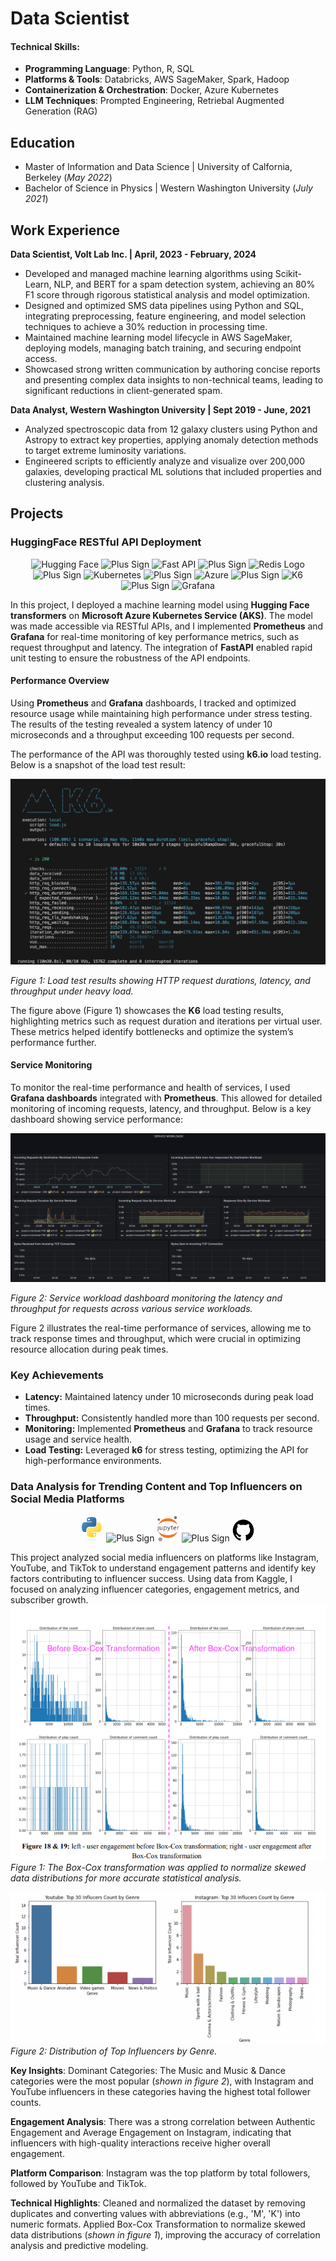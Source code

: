 # Data Scientist

#### Technical Skills:
- **Programming Language**: Python, R, SQL
- **Platforms & Tools**: Databricks, AWS SageMaker, Spark, Hadoop
- **Containerization & Orchestration**: Docker, Azure Kubernetes
- **LLM Techniques**: Prompted Engineering, Retriebal Augmented Generation (RAG)

## Education

- Master of Information and Data Science | University of Calfornia, Berkeley (_May 2022_)
- Bachelor of Science in Physics | Western Washington University (_July 2021_)

## Work Experience
**Data Scientist, Volt Lab Inc. | April, 2023 - February, 2024**
- Developed and managed machine learning algorithms using Scikit-Learn, NLP, and BERT for a spam
detection system, achieving an 80% F1 score through rigorous statistical analysis and model optimization.
- Designed and optimized SMS data pipelines using Python and SQL, integrating preprocessing, feature
engineering, and model selection techniques to achieve a 30% reduction in processing time.
- Maintained machine learning model lifecycle in AWS SageMaker, deploying models, managing batch
training, and securing endpoint access.
- Showcased strong written communication by authoring concise reports and presenting complex data
insights to non-technical teams, leading to significant reductions in client-generated spam.

**Data Analyst, Western Washington University | Sept 2019 - June, 2021**
- Analyzed spectroscopic data from 12 galaxy clusters using Python and Astropy to extract key properties,
applying anomaly detection methods to target extreme luminosity variations.
- Engineered scripts to efficiently analyze and visualize over 200,000 galaxies, developing practical ML
solutions that included properties and clustering analysis.

## Projects

### HuggingFace RESTful API Deployment
<div style="text-align: center;">
    <!-- Hugging Face -->
    <img src="https://user-images.githubusercontent.com/1393562/197941700-78283534-4e68-4429-bf94-dce7ab43a941.svg" width="7%" alt="Hugging Face">
    <!-- PLUS SIGN -->
    <img src="https://user-images.githubusercontent.com/1393562/190876627-da2d09cb-5ca0-4480-8eb8-830bdc0ddf64.svg" width="7%" alt="Plus Sign">
    <!-- FAST API -->
    <img src="https://user-images.githubusercontent.com/1393562/190876570-16dff98d-ccea-4a57-86ef-a161539074d6.svg" width="7%" alt="Fast API">
    <!-- PLUS SIGN -->
    <img src="https://user-images.githubusercontent.com/1393562/190876627-da2d09cb-5ca0-4480-8eb8-830bdc0ddf64.svg" width="7%" alt="Plus Sign">
    <!-- REDIS LOGO -->
    <img src="https://user-images.githubusercontent.com/1393562/190876644-501591b7-809b-469f-b039-bb1a287ed36f.svg" width="7%" alt="Redis Logo">
    <!-- PLUS SIGN -->
    <img src="https://user-images.githubusercontent.com/1393562/190876627-da2d09cb-5ca0-4480-8eb8-830bdc0ddf64.svg" width="7%" alt="Plus Sign">
    <!-- KUBERNETES -->
    <img src="https://user-images.githubusercontent.com/1393562/190876683-9c9d4f44-b9b2-46f0-a631-308e5a079847.svg" width="7%" alt="Kubernetes">
    <!-- PLUS SIGN -->
    <img src="https://user-images.githubusercontent.com/1393562/190876627-da2d09cb-5ca0-4480-8eb8-830bdc0ddf64.svg" width="7%" alt="Plus Sign">
    <!-- Azure -->
    <img src="https://user-images.githubusercontent.com/1393562/192114198-ac03d0ef-7fb7-4c12-aba6-2ee37fc2dcc8.svg" width="7%" alt="Azure">
    <!-- PLUS SIGN -->
    <img src="https://user-images.githubusercontent.com/1393562/190876627-da2d09cb-5ca0-4480-8eb8-830bdc0ddf64.svg" width="7%" alt="Plus Sign">
    <!-- K6 -->
    <img src="https://user-images.githubusercontent.com/1393562/197683208-7a531396-6cf2-4703-8037-26e29935fc1a.svg" width="7%" alt="K6">
    <!-- PLUS SIGN -->
    <img src="https://user-images.githubusercontent.com/1393562/190876627-da2d09cb-5ca0-4480-8eb8-830bdc0ddf64.svg" width="7%" alt="Plus Sign">
    <!-- Grafana -->
    <img src="https://user-images.githubusercontent.com/1393562/197682977-ff2ffb72-cd96-4f92-94d9-2624e29098ee.svg" width="7%" alt="Grafana">
</div>

In this project, I deployed a machine learning model using **Hugging Face transformers** on **Microsoft Azure Kubernetes Service (AKS)**. The model was made accessible via RESTful APIs, and I implemented **Prometheus** and **Grafana** for real-time monitoring of key performance metrics, such as request throughput and latency. The integration of **FastAPI** enabled rapid unit testing to ensure the robustness of the API endpoints.

#### Performance Overview

Using **Prometheus** and **Grafana** dashboards, I tracked and optimized resource usage while maintaining high performance under stress testing. The results of the testing revealed a system latency of under 10 microseconds and a throughput exceeding 100 requests per second.

The performance of the API was thoroughly tested using **k6.io** load testing. Below is a snapshot of the load test result:

![K6 Load Test Results](./HuggingFace%20Restful%20API%20Deployment/grafana_image/K6%20Logs.png)

*Figure 1: Load test results showing HTTP request durations, latency, and throughput under heavy load.*

The figure above (Figure 1) showcases the **K6** load testing results, highlighting metrics such as request duration and iterations per virtual user. These metrics helped identify bottlenecks and optimize the system’s performance further.

#### Service Monitoring

To monitor the real-time performance and health of services, I used **Grafana dashboards** integrated with **Prometheus**. This allowed for detailed monitoring of incoming requests, latency, and throughput. Below is a key dashboard showing service performance:

![Service Workload Dashboard](./HuggingFace%20Restful%20API%20Deployment/grafana_image/SVC%20Service%20Workload.png)

*Figure 2: Service workload dashboard monitoring the latency and throughput for requests across various service workloads.*

Figure 2 illustrates the real-time performance of services, allowing me to track response times and throughput, which were crucial in optimizing resource allocation during peak times.

### Key Achievements

- **Latency:** Maintained latency under 10 microseconds during peak load times.
- **Throughput:** Consistently handled more than 100 requests per second.
- **Monitoring:** Implemented **Prometheus** and **Grafana** to track resource usage and service health.
- **Load Testing:** Leveraged **k6** for stress testing, optimizing the API for high-performance environments.

### Data Analysis for Trending Content and Top Influencers on Social Media Platforms
<div style="text-align: center;">
    <!-- Python -->
    <img src="./Images/Python-logo-notext.svg" width="7%" alt="Python">
    <!-- PLUS SIGN -->
    <img src="https://user-images.githubusercontent.com/1393562/190876627-da2d09cb-5ca0-4480-8eb8-830bdc0ddf64.svg" width="7%" alt="Plus Sign">
    <!-- Jupyter Notebook -->
    <img src="./Images/Jupyter_logo.png" width="7%" alt="Jupyter">
    <!-- PLUS SIGN -->
    <img src="https://user-images.githubusercontent.com/1393562/190876627-da2d09cb-5ca0-4480-8eb8-830bdc0ddf64.svg" width="7%" alt="Plus Sign">
    <!-- Github -->
    <img src="./Images/GitHub_Invertocat_Logo.png" width="7%" alt="GitHub">
</div>

This project analyzed social media influencers on platforms like Instagram, YouTube, and TikTok to understand engagement patterns and identify key factors contributing to influencer success. Using data from Kaggle, I focused on analyzing influencer categories, engagement metrics, and subscriber growth.
![Box Cox Transformation](./Social%20Median%20Influencer/Images/box_cox_transformation.png)
*Figure 1: The Box-Cox transformation was applied to normalize skewed data distributions for more accurate statistical analysis.*

![Top Genre](./Social%20Median%20Influencer/Images/Top%20Genres.png)
*Figure 2: Distribution of Top Influencers by Genre.*

**Key Insights**:
Dominant Categories: The Music and Music & Dance categories were the most popular (*shown in figure 2*), with Instagram and YouTube influencers in these categories having the highest total follower counts.

**Engagement Analysis**: There was a strong correlation between Authentic Engagement and Average Engagement on Instagram, indicating that influencers with high-quality interactions receive higher overall engagement.

**Platform Comparison**: Instagram was the top platform by total followers, followed by YouTube and TikTok.

**Technical Highlights**: Cleaned and normalized the dataset by removing duplicates and converting values with abbreviations (e.g., 'M', 'K') into numeric formats.
Applied Box-Cox Transformation to normalize skewed data distributions (*shown in figure 1*), improving the accuracy of correlation analysis and predictive modeling.

<!-- ## Connect with Me

<div style="text-align: center;">
    <a href="https://github.com/yourusername" target="_blank">
        <img src="https://github.githubassets.com/images/modules/logos_page/GitHub-Mark.png" width="40" alt="GitHub">
    </a>
    <a href="https://www.linkedin.com/in/yourusername" target="_blank">
        <img src="https://upload.wikimedia.org/wikipedia/commons/7/7e/LinkedIn_Logo.svg" width="40" alt="LinkedIn">
    </a>
</div> -->
